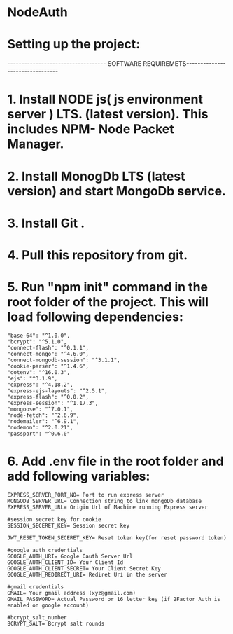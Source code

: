 # NodeAuth


# Setting up the project:

----------------------------------- SOFTWARE REQUIREMETS--------------------------------

# 1. Install NODE js( js environment server ) LTS. (latest version). This includes NPM- Node Packet Manager. 
# 2. Install MonogDb LTS (latest version) and start MongoDb service.
# 3. Install Git .

# 4. Pull this repository from git.

# 5. Run "npm init" command in the root folder of the project. This will load following dependencies:

    "base-64": "^1.0.0",
    "bcrypt": "^5.1.0",
    "connect-flash": "^0.1.1",
    "connect-mongo": "^4.6.0",
    "connect-mongodb-session": "^3.1.1",
    "cookie-parser": "^1.4.6",
    "dotenv": "^16.0.3",
    "ejs": "^3.1.9",
    "express": "^4.18.2",
    "express-ejs-layouts": "^2.5.1",
    "express-flash": "^0.0.2",
    "express-session": "^1.17.3",
    "mongoose": "^7.0.1",
    "node-fetch": "^2.6.9",
    "nodemailer": "^6.9.1",
    "nodemon": "^2.0.21",
    "passport": "^0.6.0"

# 6. Add .env file in the root folder and add following variables:

    EXPRESS_SERVER_PORT_NO= Port to run express server 
    MONGODB_SERVER_URL= Connection string to link mongoDb database
    EXPRESS_SERVER_URL= Origin Url of Machine running Express server

    #session secret key for cookie
    SESSION_SECERET_KEY= Session secret key

    JWT_RESET_TOKEN_SECERET_KEY= Reset token key(for reset password token)

    #google auth credentials
    GOOGLE_AUTH_URI= Google Oauth Server Url
    GOOGLE_AUTH_CLIENT_ID= Your Client Id
    GOOGLE_AUTH_CLIENT_SECRET= Your Client Secret Key
    GOOGLE_AUTH_REDIRECT_URI= Rediret Uri in the server

    #gmail credentials
    GMAIL= Your gmail address (xyz@gmail.com)
    GMAIL_PASSWORD= Actual Password or 16 letter key (if 2Factor Auth is enabled on google account)
    
    #bcrypt_salt_number
    BCRYPT_SALT= Bcrypt salt rounds




